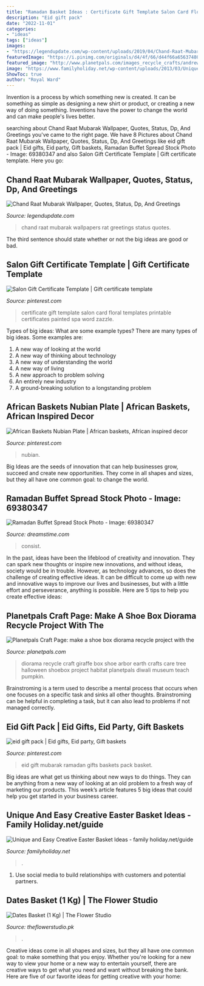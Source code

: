 ```yaml
---
title: "Ramadan Basket Ideas : Certificate Gift Template Salon Card Floral Templates Printable Certificates Painted Spa Word Zazzle"
description: "Eid gift pack"
date: "2022-11-01"
categories:
- "ideas"
tags: ["ideas"]
images:
- "https://legendupdate.com/wp-content/uploads/2019/04/Chand-Raat-Mubarak-Wallpapers-10.png"
featuredImage: "https://i.pinimg.com/originals/d4/4f/66/d44f66a6563748083f96f30d1e96c5d7.jpg"
featured_image: "http://www.planetpals.com/images_recycle_crafts/andrew-giraffe-trees.JPG"
image: "https://www.familyholiday.net/wp-content/uploads/2013/03/Unique-and-Easy-Creative-Easter-Basket-Ideas_026.jpg"
ShowToc: true
author: "Royal Ward"
---
```



Invention is a process by which something new is created. It can be something as simple as designing a new shirt or product, or creating a new way of doing something. Inventions have the power to change the world and can make people's lives better.

	

		
searching about Chand Raat Mubarak Wallpaper, Quotes, Status, Dp, And Greetings you've came to the right page. We have 8 Pictures about Chand Raat Mubarak Wallpaper, Quotes, Status, Dp, And Greetings like eid gift pack | Eid gifts, Eid party, Gift baskets, Ramadan Buffet Spread Stock Photo - Image: 69380347 and also Salon Gift Certificate Template | Gift certificate template. Here you go:
		
    
## Chand Raat Mubarak Wallpaper, Quotes, Status, Dp, And Greetings

<img loading=lazy src="https://legendupdate.com/wp-content/uploads/2019/04/Chand-Raat-Mubarak-Wallpapers-10.png" onerror="this.onerror=null;this.src='https://tse1.mm.bing.net/th?id=OIP.lBv05K4AOdWLnLSy8T25awHaEK&amp;pid=15.1';" alt="Chand Raat Mubarak Wallpaper, Quotes, Status, Dp, And Greetings">

_Source: legendupdate.com_

>chand raat mubarak wallpapers rat greetings status quotes. 

	

The third sentence should state whether or not the big ideas are good or bad.

    
## Salon Gift Certificate Template | Gift Certificate Template

<img loading=lazy src="https://i.pinimg.com/736x/35/cf/b0/35cfb0ee84f90db38b3bde5e8a673e06.jpg" onerror="this.onerror=null;this.src='https://tse2.mm.bing.net/th?id=OIP.DDu93d5EDqTbXDZ0BI1wDAHaHa&amp;pid=15.1';" alt="Salon Gift Certificate Template | Gift certificate template">

_Source: pinterest.com_

>certificate gift template salon card floral templates printable certificates painted spa word zazzle. 

	

Types of big ideas: What are some example types?
There are many types of big ideas. Some examples are:
1. A new way of looking at the world 
2. A new way of thinking about technology 
3. A new way of understanding the world 
4. A new way of living 
5. A new approach to problem solving 
6. An entirely new industry 
7. A ground-breaking solution to a longstanding problem 

    
## African Baskets Nubian Plate | African Baskets, African Inspired Decor

<img loading=lazy src="https://i.pinimg.com/originals/d4/4f/66/d44f66a6563748083f96f30d1e96c5d7.jpg" onerror="this.onerror=null;this.src='https://tse1.mm.bing.net/th?id=OIP.5FYlGGOF1-QGYdymqaGJ-gHaHa&amp;pid=15.1';" alt="African Baskets Nubian Plate | African baskets, African inspired decor">

_Source: pinterest.com_

>nubian. 

	

Big Ideas are the seeds of innovation that can help businesses grow, succeed and create new opportunities. They come in all shapes and sizes, but they all have one common goal: to change the world.

    
## Ramadan Buffet Spread Stock Photo - Image: 69380347

<img loading=lazy src="https://thumbs.dreamstime.com/z/ramadan-buffet-spread-consist-local-traditional-malay-food-malaysia-breaking-fast-month-69380347.jpg" onerror="this.onerror=null;this.src='https://tse4.mm.bing.net/th?id=OIP.52r_ZHVy870rWKUCiKFxkgHaFc&amp;pid=15.1';" alt="Ramadan Buffet Spread Stock Photo - Image: 69380347">

_Source: dreamstime.com_

>consist. 

	

In the past, ideas have been the lifeblood of creativity and innovation. They can spark new thoughts or inspire new innovations, and without ideas, society would be in trouble. However, as technology advances, so does the challenge of creating effective ideas. It can be difficult to come up with new and innovative ways to improve our lives and businesses, but with a little effort and perseverance, anything is possible. Here are 5 tips to help you create effective ideas: 
    
## Planetpals Craft Page: Make A Shoe Box Diorama Recycle Project With The

<img loading=lazy src="http://www.planetpals.com/images_recycle_crafts/andrew-giraffe-trees.JPG" onerror="this.onerror=null;this.src='https://tse4.mm.bing.net/th?id=OIP.UyNR3gfFtLApCiQy7mdcCQHaFj&amp;pid=15.1';" alt="Planetpals Craft Page: make a shoe box diorama recycle project with the">

_Source: planetpals.com_

>diorama recycle craft giraffe box shoe arbor earth crafts care tree halloween shoebox project habitat planetpals diwali museum teach pumpkin. 

	

Brainstroming is a term used to describe a mental process that occurs when one focuses on a specific task and sinks all other thoughts. Brainstroming can be helpful in completing a task, but it can also lead to problems if not managed correctly.

    
## Eid Gift Pack | Eid Gifts, Eid Party, Gift Baskets

<img loading=lazy src="https://i.pinimg.com/originals/aa/fb/ce/aafbcebe8a07365ddc799d4c8e8b85b7.jpg" onerror="this.onerror=null;this.src='https://tse1.mm.bing.net/th?id=OIP.11zRmqfZX6XtRUToKcKOEQHaGr&amp;pid=15.1';" alt="eid gift pack | Eid gifts, Eid party, Gift baskets">

_Source: pinterest.com_

>eid gift mubarak ramadan gifts baskets pack basket. 

	

Big ideas are what get us thinking about new ways to do things. They can be anything from a new way of looking at an old problem to a fresh way of marketing our products. This week’s article features 5 big ideas that could help you get started in your business career.

    
## Unique And Easy Creative Easter Basket Ideas - Family Holiday.net/guide

<img loading=lazy src="https://www.familyholiday.net/wp-content/uploads/2013/03/Unique-and-Easy-Creative-Easter-Basket-Ideas_026.jpg" onerror="this.onerror=null;this.src='https://tse3.mm.bing.net/th?id=OIP.AuKafW-WcMsjVRDgKTSydwHaJ4&amp;pid=15.1';" alt="Unique and Easy Creative Easter Basket Ideas - family holiday.net/guide">

_Source: familyholiday.net_

>. 

	

1. Use social media to build relationships with customers and potential partners.

    
## Dates Basket (1 Kg) | The Flower Studio

<img loading=lazy src="https://theflowerstudio.pk/wp-content/uploads/2020/04/dates-basket.jpg" onerror="this.onerror=null;this.src='https://tse4.mm.bing.net/th?id=OIP.HAnJ4HZkdEWn1gWhmSA-lAHaIY&amp;pid=15.1';" alt="Dates Basket (1 Kg) | The Flower Studio">

_Source: theflowerstudio.pk_

>. 

	

Creative ideas come in all shapes and sizes, but they all have one common goal: to make something that you enjoy. Whether you're looking for a new way to view your home or a new way to entertain yourself, there are creative ways to get what you need and want without breaking the bank. Here are five of our favorite ideas for getting creative with your home: 

